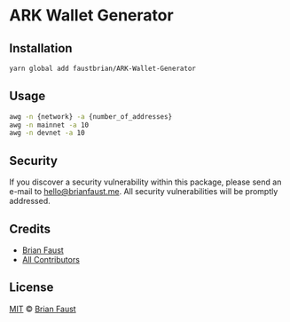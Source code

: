 # ARK Wallet Generator

## Installation

```bash
yarn global add faustbrian/ARK-Wallet-Generator
```

## Usage

```bash
awg -n {network} -a {number_of_addresses}
awg -n mainnet -a 10
awg -n devnet -a 10
```

## Security

If you discover a security vulnerability within this package, please send an e-mail to hello@brianfaust.me. All security vulnerabilities will be promptly addressed.

## Credits

- [Brian Faust](https://github.com/faustbrian)
- [All Contributors](../../contributors)

## License

[MIT](LICENSE) © [Brian Faust](https://brianfaust.me)
